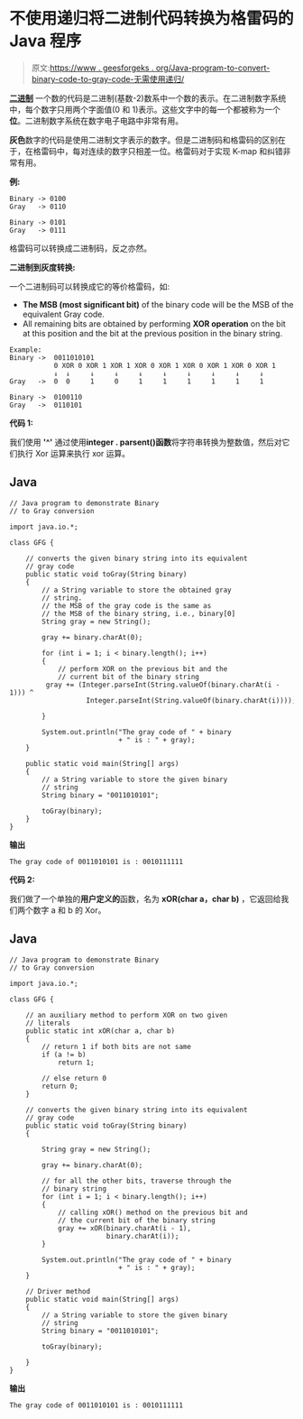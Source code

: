 # 不使用递归将二进制代码转换为格雷码的 Java 程序

> 原文:[https://www . geesforgeks . org/Java-program-to-convert-binary-code-to-gray-code-无需使用递归/](https://www.geeksforgeeks.org/java-program-to-convert-binary-code-into-gray-code-without-using-recursion/)

[**二进制**](https://en.wikipedia.org/wiki/Binary_number) 一个数的代码是二进制(基数-2)数系中一个数的表示。在二进制数字系统中，每个数字只用两个字面值(0 和 1)表示。这些文字中的每一个都被称为一个**位**。二进制数字系统在数字电子电路中非常有用。

**灰色**数字的代码是使用二进制文字表示的数字。但是二进制码和格雷码的区别在于，在格雷码中，每对连续的数字只相差一位。格雷码对于实现 K-map 和纠错非常有用。

**例:**

```
Binary -> 0100
Gray   -> 0110

Binary -> 0101
Gray   -> 0111
```

格雷码可以转换成二进制码，反之亦然。

**二进制到灰度转换:**

一个二进制码可以转换成它的等价格雷码，如:

*   **The MSB (most significant bit)** of the binary code will be the MSB of the equivalent Gray code.
*   All remaining bits are obtained by performing **XOR operation** on the bit at this position and the bit at the previous position in the binary string.

```
Example:
Binary ->  0011010101
           0 XOR 0 XOR 1 XOR 1 XOR 0 XOR 1 XOR 0 XOR 1 XOR 0 XOR 1
           ↓  ↓     ↓     ↓     ↓     ↓     ↓     ↓     ↓     ↓
Gray   ->  0  0     1     0     1     1     1     1     1     1

Binary ->  0100110
Gray   ->  0110101
```

**代码 1:**

我们使用 **'^'** 通过使用**integer . parsent()函数**将字符串转换为整数值，然后对它们执行 Xor 运算来执行 xor 运算。

## Java

```
// Java program to demonstrate Binary
// to Gray conversion

import java.io.*;

class GFG {

    // converts the given binary string into its equivalent
    // gray code
    public static void toGray(String binary)
    {
        // a String variable to store the obtained gray
        // string.
        // the MSB of the gray code is the same as
        // the MSB of the binary string, i.e., binary[0]
        String gray = new String();

        gray += binary.charAt(0);

        for (int i = 1; i < binary.length(); i++)
        {
            // perform XOR on the previous bit and the
            // current bit of the binary string
         gray += (Integer.parseInt(String.valueOf(binary.charAt(i - 1))) ^
                   Integer.parseInt(String.valueOf(binary.charAt(i))));

        }

        System.out.println("The gray code of " + binary
                           + " is : " + gray);
    }

    public static void main(String[] args)
    {
        // a String variable to store the given binary
        // string
        String binary = "0011010101";

        toGray(binary);
    }
}
```

**输出**

```
The gray code of 0011010101 is : 0010111111
```

**代码 2:**

我们做了一个单独的**用户定义的**函数，名为 **xOR(char a，char b)** ，它返回给我们两个数字 a 和 b 的 Xor。

## Java

```
// Java program to demonstrate Binary
// to Gray conversion

import java.io.*;

class GFG {

    // an auxiliary method to perform XOR on two given
    // literals
    public static int xOR(char a, char b)
    {
        // return 1 if both bits are not same
        if (a != b)
            return 1;

        // else return 0
        return 0;
    }

    // converts the given binary string into its equivalent
    // gray code
    public static void toGray(String binary)
    {

        String gray = new String();

        gray += binary.charAt(0);

        // for all the other bits, traverse through the
        // binary string
        for (int i = 1; i < binary.length(); i++)
        {
            // calling xOR() method on the previous bit and
            // the current bit of the binary string
            gray += xOR(binary.charAt(i - 1),
                        binary.charAt(i));
        }

        System.out.println("The gray code of " + binary
                           + " is : " + gray);
    }

    // Driver method
    public static void main(String[] args)
    {
        // a String variable to store the given binary
        // string
        String binary = "0011010101";

        toGray(binary);

    }
}
```

**输出**

```
The gray code of 0011010101 is : 0010111111
```
